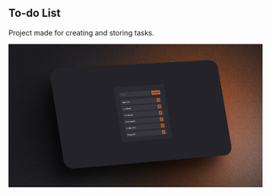 ## To-do List

Project made for creating and storing tasks.

<a href="https://guhrodriguess.github.io/to-do/">
    <img src="./assets/img/to-do.png" />
</a>

